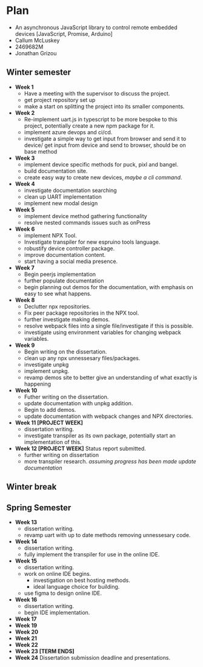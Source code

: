 # Plan

- An asynchronous JavaScript library to control remote embedded devices [JavaScript, Promise, Arduino]
- Callum McLuskey
- 2469682M
- Jonathan Grizou

## Winter semester

- **Week 1**
  - Have a meeting with the supervisor to discuss the project.
  - get project repository set up
  - make a start on splitting the project into its smaller components.
- **Week 2**
  - Re-implement uart.js in typescript to be more bespoke to this project, potentially create a new npm package for it.
  - implement azure devops and ci/cd.
  - investigate a simple way to get input from browser and send it to device/ get input from device and send to browser, should be on base method
- **Week 3**
  - implement device specific methods for puck, pixl and bangel.
  - build documentation site.
  - create easy way to create new devices, _maybe a cli command_.
- **Week 4**
  - investigate documentation searching
  - clean up UART implementation
  - implement new modal design
- **Week 5**
  - implement device method gathering functionality
  - resolve nested commands issues such as onPress
- **Week 6**
  - implement NPX Tool.
  - Investigate transpiler for new espruino tools language.
  - robustify device controller package.
  - improve documentation content.
  - start having a social media presence.
- **Week 7**
  - Begin peerjs implementation
  - further populate documentation
  - begin planning out demos for the documentation, with emphasis on easy to see what happens.
- **Week 8**
  - Declutter npx repositories.
  - Fix peer package repositories in the NPX tool.
  - further investigate making demos.
  - resolve webpack files into a single file/investigate if this is possible.
  - investigate using environment variables for changing webpack variables.
- **Week 9**
  - Begin writing on the dissertation.
  - clean up any npx unnessesary files/packages.
  - investigate unpkg
  - implement unpkg.
  - revamp demos site to better give an understanding of what exactly is happening
- **Week 10**
  - Futher writing on the dissertation.
  - update documentation with unpkg addition.
  - Begin to add demos.
  - update documentation with webpack changes and NPX directories.
- **Week 11 [PROJECT WEEK]**
  - dissertation writing.
  - investigate transpiler as its own package, potentially start an implementation of this.
- **Week 12 [PROJECT WEEK]** Status report submitted.
  - further writing on dissertation
  - more transpiler research. _assuming progress has been made update documentation_

## Winter break

## Spring Semester

- **Week 13**
  - dissertation writing.
  - revamp uart with up to date methods removing unnessesary code.
- **Week 14**
  - dissertation writing.
  - fully implement the transpiler for use in the online IDE.
- **Week 15**
  - dissertation writing.
  - work on online IDE begins.
    - investigation on best hosting methods.
    - ideal language choice for building.
  - use figma to design online IDE.
- **Week 16**
  - dissertation writing.
  - begin IDE implementation.
- **Week 17**
- **Week 19**
- **Week 20**
- **Week 21**
- **Week 22**
- **Week 23 [TERM ENDS]**
- **Week 24** Dissertation submission deadline and presentations.
